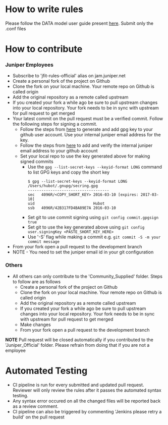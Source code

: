 
# How to write rules

Please follow the DATA model user guide present [here](https://junipernetworks.sharepoint.com/:w:/r/sites/iceberg-dev-planner/_layouts/15/doc.aspx?sourcedoc=%7B2ea1add1-e2c7-405d-9ae8-a4ca9bcbc793%7D&action=edit&uid=%7B2EA1ADD1-E2C7-405D-9AE8-A4CA9BCBC793%7D&ListItemId=69&ListId=%7BF3778718-EBDE-41A7-8C45-A231942D80E7%7D&odsp=1&env=prod).
Submit only the .conf files

# How to contribute

### Juniper Employees
- Subscribe to 'jfit-rules-official' alias on jam.juniper.net
- Create a personal fork of the project on Github
- Clone the fork on your local machine. Your remote repo on Github is called origin
- Add the original repository as a remote called upstream
- If you created your fork a while ago be sure to pull upstream changes into your local repository. Your fork needs to be in sync with upstream for pull request to get merged
- Your latest commit on the pull request must be a verified commit. Follow the following steps for signing a commit.
  - Follow the steps from [here](https://help.github.com/articles/generating-a-new-gpg-key/) to generate and add gpg key to your github user account. Use your internal juniper email address for the key. 
  - Follow the steps from [here](https://help.github.com/articles/adding-an-email-address-to-your-github-account/) to add and verify the internal juniper email address to your github account 
  - Set your local repo to use the key generated above for making signed commits
    - Use the `gpg --list-secret-keys --keyid-format LONG` command to list GPG keys and copy the short key
      ```
      $ gpg --list-secret-keys --keyid-format LONG
      /Users/hubot/.gnupg/secring.gpg
      ------------------------------------
      sec   4096R/<COPY_SHORT_KEY> 2016-03-10 [expires: 2017-03-10]
      uid                          Hubot 
      ssb   4096R/42B317FD4BA89E7A 2016-03-10
      ```
    - Set git to use commit signing using `git config commit.gpgsign true`
    - Set git to use the key generated above using `git config user.signingKey <PASTE_SHORT_KEY_HERE>`
    - Use '-S' flag while making a commit e.g. `git commit -S -m your commit message`
- From your fork open a pull request to the development branch
- NOTE - You need to set the juniper email id in your git configuration
    
### Others
- All others can only contribute to the 'Community_Supplied' folder. Steps to follow are as follows
  - Create a personal fork of the project on Github
  - Clone the fork on your local machine. Your remote repo on Github is called origin
  - Add the original repository as a remote called upstream
  - If you created your fork a while ago be sure to pull upstream changes into your local repository. Your fork needs to be in sync with upstream for pull request to get merged
  - Make changes 
  - From your fork open a pull request to the development branch

**NOTE** 
Pull request will be closed automatically if you contributed to the 'Juniper_Official' folder. Please refrain from doing that if you are not a employee

# Automated Testing

- CI pipeline is run for every submitted and updated pull request. Reviewer will only review the rules after it passes the automated syntax testing.
- Any syntax error occured on all the changed files will be reported back as a review comment.
- CI pipeline can also be triggered by commenting 'Jenkins please retry a build' on the pull request
